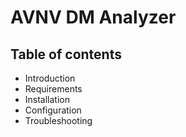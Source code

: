 # AVNV DM Analyzer


## Table of contents

- Introduction
- Requirements
- Installation
- Configuration
- Troubleshooting



